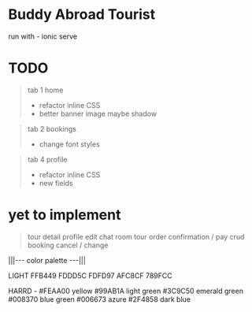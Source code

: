 
# Buddy Abroad Tourist


run with - ionic serve


# TODO
> tab 1 home
>    - refactor inline CSS
>    - better banner image maybe shadow

> tab 2 bookings
>    - change font styles

> tab 4 profile
>   - refactor inline CSS
>   - new fields

# yet to implement
>tour detail
>profile edit
>chat room
>tour order
>confirmation / pay
>crud booking cancel / change


|||--- color palette ---|||

LIGHT
FFB449
FDDD5C
FDFD97
AFC8CF
789FCC

HARRD - 
#FEAA00 yellow
#99AB1A light green
#3C9C50 emerald green
#008370 blue green
#006673 azure
#2F4858 dark blue

